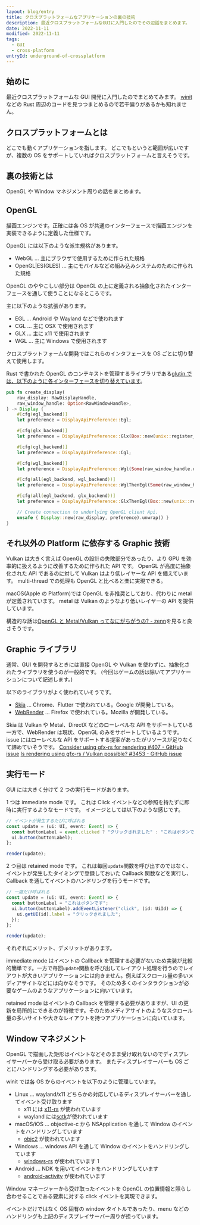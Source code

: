 ```yaml
---
layout: blog/entry
title: クロスプラットフォームなアプリケーションの裏の技術
description: 最近クロスプラットフォームなGUIに入門したのでその辺話をまとめます。
date: 2022-11-11
modified: 2022-11-11
tags:
  - GUI
  - cross-platform
entryId: underground-of-crossplatform
---
```


## 始めに

最近クロスプラットフォームな GUI 開発に入門したのでまとめてみます。
[winit](https://github.com/rust-windowing/winit) などの Rust 周辺のコードを見つつまとめるので若干偏りがあるかも知れません。

## クロスプラットフォームとは

どこでも動くアプリケーションを指します。
どこでもというと範囲が広いですが、複数の OS をサポートしていればクロスプラットフォームと言えそうです。

## 裏の技術とは

OpenGL や Window マネジメント周りの話をまとめます。

## OpenGL

描画エンジンです。正確には各 OS が共通のインターフェースで描画エンジンを実装できるように定義した仕様です。

OpenGL には以下のような派生規格があります。

- WebGL ... 主にブラウザで使用するために作られた規格
- OpenGL|ES(GLES) ... 主にモバイルなどの組み込みシステムのために作られた規格

OpenGL のややこしい部分は OpenGL の上に定義される抽象化されたインターフェースを通して使うことになるところです。

主に以下のような拡張があります。

- EGL ... Android や Wayland などで使われます
- CGL ... 主に OSX で使用されます
- GLX ... 主に x11 で使用されます
- WGL ... 主に Windows で使用されます

クロスプラットフォームな開発ではこれらのインタフェースを OS ごとに切り替えて使用します。

Rust で書かれた OpenGL のコンテキストを管理するライブラリである[glutin では、以下のように各インターフェースを切り替えています](https://github.com/rust-windowing/glutin/blob/79935ed18530fcc74cd2d0947e6c907d94beadfc/glutin_examples/src/lib.rs#L272-L297)。

```rust
pub fn create_display(
    raw_display: RawDisplayHandle,
    raw_window_handle: Option<RawWindowHandle>,
) -> Display {
    #[cfg(egl_backend)]
    let preference = DisplayApiPreference::Egl;

    #[cfg(glx_backend)]
    let preference = DisplayApiPreference::Glx(Box::new(unix::register_xlib_error_hook));

    #[cfg(cgl_backend)]
    let preference = DisplayApiPreference::Cgl;

    #[cfg(wgl_backend)]
    let preference = DisplayApiPreference::Wgl(Some(raw_window_handle.unwrap()));

    #[cfg(all(egl_backend, wgl_backend))]
    let preference = DisplayApiPreference::WglThenEgl(Some(raw_window_handle.unwrap()));

    #[cfg(all(egl_backend, glx_backend))]
    let preference = DisplayApiPreference::GlxThenEgl(Box::new(unix::register_xlib_error_hook));

    // Create connection to underlying OpenGL client Api.
    unsafe { Display::new(raw_display, preference).unwrap() }
}
```

## それ以外の Platform に依存する Graphic 技術

Vulkan は大きく言えば OpenGL の設計の失敗部分であったり、より GPU を効率的に扱えるように改善するために作られた API です。
OpenGL が高度に抽象化された API であるのに対して Vulkan はより低レイヤーな API を備えています。
multi-thread での処理も OpenGL と比べると楽に実現できる。

macOS(Apple の Platform)では OpenGL を非推奨としており、代わりに metal が定義されています。
metal は Vulkan のようなより低いレイヤーの API を提供しています。

構造的な話は[OpenGL と Metal/Vulkan ってなにがちがうの? - zenn](https://zenn.dev/n0mimono/articles/0b1c1b5f2a2549)を見ると良さそうです。

## Graphic ライブラリ

通常、GUI を開発するときには直接 OpenGL や Vulkan を使わずに、抽象化されたライブラリを使うのが一般的です。
(今回はゲームの話は除いてアプリケーションについて記述します。)

以下のライブラリがよく使われていそうです。

- [Skia](https://github.com/google/skia) ... Chrome、Flutter で使われている。Google が開発している。
- [WebRender](https://github.com/servo/webrender) ... Firefox で使われている。Mozilla が開発している。

Skia は Vulkan や Metal、DirectX などのローレベルな API をサポートしている一方で、WebRender は現状、OpenGL のみをサポートしているようです。
issue にはローレベルな API をサポートする提案があったがリソースが足りなくて諦めていそうです。
[Consider using gfx-rs for rendering #407 - GitHub issue](https://github.com/servo/webrender/issues/407)
[Is rendering using gfx-rs / Vulkan possible? #3453 - GitHub issue](https://github.com/servo/webrender/issues/3453)

## 実行モード

GUI には大きく分けて 2 つの実行モードがあります。

1 つは immediate mode です。
これは Click イベントなどの参照を持たずに即時に実行するようなモードです。
イメージとしては以下のような感じです。

```ts
// イベントが発生するたびに呼ばれる
const update = (ui: UI, event: Event) => {
  const buttonLabel = event.clicked ? "クリックされました" : "これはボタンです";
  ui.button(buttonLabel);
};

render(update);
```

2 つ目は retained mode です。
これは毎回`update`関数を呼び出すのではなく、イベントが発生したタイミングで登録しておいた Callback 関数などを実行し、Callback を通してイベントのハンドリングを行うモードです。

```ts
// 一度だけ呼ばれる
const update = (ui: UI, event: Event) => {
  const buttonLabel = "これはボタンです";
  ui.button(buttonLabel).addEventListener("click", (id: UiId) => {
    ui.getUI(id).label = "クリックされました";
  });
};

render(update);
```

それぞれにメリット、デメリットがあります。

immediate mode はイベントの Callback を管理する必要がないため実装が比較的簡単です。一方で毎回`update`関数を呼び出してレイアウト処理を行うのでレイアウトが大きいアプリケーションには向きません。例えばスクロール量の多いメディアサイトなどには向かなそうです。
そのため多くのインタラクションが必要なゲームのようなアプリケーションに向いています。

retained mode はイベントの Callback を管理する必要がありますが、UI の更新を局所的にできるのが特徴です。そのためメディアサイトのようなスクロール量の多いサイトや大きなレイアウトを持つアプリケーションに向いています。

## Window マネジメント

OpenGL で描画した矩形はイベントなどそのまま受け取れないのでディスプレイサーバーから受け取る必要があります。
またディスプレイサーバーも OS ごとにハンドリングする必要があります。

winit では各 OS からのイベントを以下のように管理しています。

- Linux ... wayland/x11 どちらかの対応しているディスプレイサーバーを通してイベント受け取ります
  - x11 には [x11-rs](https://github.com/AltF02/x11-rs) が使われています
  - wayland には[sctk](https://github.com/smithay/client-toolkit)が使われています
- macOS/iOS ... objective-c から NSApplication を通して Window のイベントをハンドリングしています
  - [objc2](https://github.com/madsmtm/objc2) が使われています
- Windows ... windows API を通して Window のイベントをハンドリングしています
  - [windows-rs](https://github.com/microsoft/windows-rs) が使われています 1
- Android ... NDK を用いてイベントをハンドリングしています
  - [android-activity](https://github.com/rib/android-activity) が使われています

Window マネージャーから受け取ったイベントを OpenGL の位置情報と照らし合わせることである要素に対する click イベントを実現できます。

イベントだけではなく OS 固有の window タイトルであったり、menu などのハンドリングも上記のディスプレイサーバー周りが担っています。
